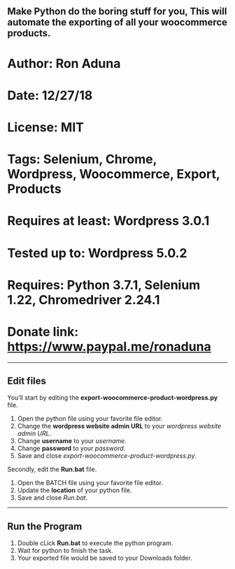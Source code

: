 ## Make Python do the boring stuff for you, This will automate the exporting of all your woocommerce products.

# Author: Ron Aduna
# Date: 12/27/18
# License: MIT
# Tags: Selenium, Chrome, Wordpress, Woocommerce, Export, Products 
# Requires at least: Wordpress 3.0.1
# Tested up to: Wordpress 5.0.2
# Requires: Python 3.7.1, Selenium 1.22, Chromedriver 2.24.1
# Donate link: https://www.paypal.me/ronaduna
---

## Edit files

You’ll start by editing the **export-woocommerce-product-wordpress.py** file.

1. Open the python file using your favorite file editor.
2. Change the **wordpress website admin URL** to your *wordpress website admin URL*.
3. Change **username** to your *username*.
4. Change **password** to your *password*.
5. Save and close *export-woocommerce-product-wordpress.py*.

Secondly, edit the **Run.bat** file.

1. Open the BATCH file using your favorite file editor.
2. Update the **location** of your python file.
3. Save and close *Run.bat*.
---

## Run the Program

1. Double cLick **Run.bat** to execute the python program.
2. Wait for python to finish the task.
3. Your exported file would be saved to your Downloads folder.